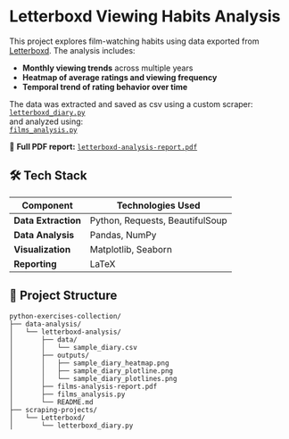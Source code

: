 # Letterboxd Viewing Habits Analysis

This project explores film-watching habits using data exported from [Letterboxd](https://letterboxd.com/). The analysis includes:

- **Monthly viewing trends** across multiple years  
- **Heatmap of average ratings and viewing frequency**  
- **Temporal trend of rating behavior over time**

The data was extracted and saved as csv using a custom scraper:  
[`letterboxd_diary.py`](https://github.com/Carbonard/python-exercises-collection/blob/main/scraping-projects/letterboxd/letterboxd_diary.py)  
and analyzed using:  
[`films_analysis.py`](https://github.com/Carbonard/python-exercises-collection/blob/main/data-analysis/letterboxd-analysis-pandas/films_analysis.py)

📄 **Full PDF report:** [`letterboxd-analysis-report.pdf`](https://github.com/Carbonard/python-exercises-collection/blob/main/data-analysis/letterboxd-analysis-pandas/letterboxd-analysis-report.pdf)

## 🛠️ Tech Stack

| Component           | Technologies Used                         |
|---------------------|-------------------------------------------|
| **Data Extraction** | Python, Requests, BeautifulSoup           |
| **Data Analysis**   | Pandas, NumPy                             |
| **Visualization**   | Matplotlib, Seaborn                       |
| **Reporting**       | LaTeX                                     |

## 📁 Project Structure

```
python-exercises-collection/
├── data-analysis/
│   └── letterboxd-analysis/
│       ├── data/
│       │   └── sample_diary.csv
│       ├── outputs/
│       │   ├── sample_diary_heatmap.png
│       │   ├── sample_diary_plotline.png
│       │   └── sample_diary_plotlines.png
│       ├── films-analysis-report.pdf
│       ├── films_analysis.py
│       └── README.md
├── scraping-projects/
│   └── Letterboxd/
│       └── letterboxd_diary.py
```
